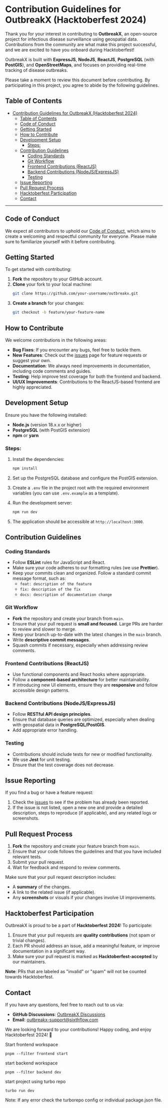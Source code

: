 # Contribution Guidelines for OutbreakX (Hacktoberfest 2024)

Thank you for your interest in contributing to **OutbreakX**, an open-source project for infectious disease surveillance using geospatial data. Contributions from the community are what make this project successful, and we are excited to have you onboard during Hacktoberfest!

OutbreakX is built with **ExpressJS**, **NodeJS**, **ReactJS**, **PostgreSQL** (with **PostGIS**), and **OpenStreetMaps**, and focuses on providing real-time tracking of disease outbreaks.

Please take a moment to review this document before contributing. By participating in this project, you agree to abide by the following guidelines.

## Table of Contents

- [Contribution Guidelines for OutbreakX (Hacktoberfest 2024)](#contribution-guidelines-for-outbreakx-hacktoberfest-2024)
  - [Table of Contents](#table-of-contents)
  - [Code of Conduct](#code-of-conduct)
  - [Getting Started](#getting-started)
  - [How to Contribute](#how-to-contribute)
  - [Development Setup](#development-setup)
    - [Steps:](#steps)
  - [Contribution Guidelines](#contribution-guidelines)
    - [Coding Standards](#coding-standards)
    - [Git Workflow](#git-workflow)
    - [Frontend Contributions (ReactJS)](#frontend-contributions-reactjs)
    - [Backend Contributions (NodeJS/ExpressJS)](#backend-contributions-nodejsexpressjs)
    - [Testing](#testing)
  - [Issue Reporting](#issue-reporting)
  - [Pull Request Process](#pull-request-process)
  - [Hacktoberfest Participation](#hacktoberfest-participation)
  - [Contact](#contact)

---

## Code of Conduct

We expect all contributors to uphold our [Code of Conduct](CODE_OF_CONDUCT.md), which aims to create a welcoming and respectful community for everyone. Please make sure to familiarize yourself with it before contributing.

## Getting Started

To get started with contributing:

1. **Fork** the repository to your GitHub account.
2. **Clone** your fork to your local machine:
   ```bash
   git clone https://github.com/your-username/outbreakx.git
   ```
3. **Create a branch** for your changes:
   ```bash
   git checkout -b feature/your-feature-name
   ```

## How to Contribute

We welcome contributions in the following areas:

- **Bug Fixes**: If you encounter any bugs, feel free to tackle them.
- **New Features**: Check out the [issues](https://github.com/SixthFlow-Reserach-OS/OutbreakX/issues) page for feature requests or suggest your own.
- **Documentation**: We always need improvements in documentation, including code comments and guides.
- **Testing**: Help improve test coverage for both the frontend and backend.
- **UI/UX Improvements**: Contributions to the ReactJS-based frontend are highly appreciated.

## Development Setup

Ensure you have the following installed:

- **Node.js** (version 18.x.x or higher)
- **PostgreSQL** (with PostGIS extension)
- **npm** or **yarn**

### Steps:

1. Install the dependencies:
   ```bash
   npm install
   ```

2. Set up the PostgreSQL database and configure the PostGIS extension.

3. Create a `.env` file in the project root with the required environment variables (you can use `.env.example` as a template).

4. Run the development server:
   ```bash
   npm run dev
   ```

5. The application should be accessible at `http://localhost:3000`.

## Contribution Guidelines

### Coding Standards

- Follow **ESLint** rules for JavaScript and React.
- Make sure your code adheres to our formatting rules (we use **Prettier**).
- Keep your commits clean and organized. Follow a standard commit message format, such as:
  - `feat: description of the feature`
  - `fix: description of the fix`
  - `docs: description of documentation change`
  
### Git Workflow

- **Fork** the repository and create your branch from `main`.
- Ensure that your pull request is **small and focused**. Large PRs are harder to review and slower to merge.
- Keep your branch up-to-date with the latest changes in the `main` branch.
- Write **descriptive commit messages**.
- Squash commits if necessary, especially when addressing review comments.

### Frontend Contributions (ReactJS)

- Use functional components and React hooks where appropriate.
- Follow a **component-based architecture** for better maintainability.
- If introducing new UI elements, ensure they are **responsive** and follow accessible design patterns.

### Backend Contributions (NodeJS/ExpressJS)

- Follow **RESTful API design principles**.
- Ensure that database queries are optimized, especially when dealing with geospatial data in **PostgreSQL/PostGIS**.
- Add appropriate error handling.

### Testing

- Contributions should include tests for new or modified functionality.
- We use **Jest** for unit testing.
- Ensure that the test coverage does not decrease.

## Issue Reporting

If you find a bug or have a feature request:

1. Check the [issues](https://github.com/SixthFlow-Reserach-OS/OutbreakX/issues) to see if the problem has already been reported.
2. If the issue is not listed, open a new one and provide a detailed description, steps to reproduce (if applicable), and any related logs or screenshots.

## Pull Request Process

1. **Fork** the repository and create your feature branch from `main`.
2. Ensure that your code follows the guidelines and that you have included relevant tests.
3. Submit your pull request.
4. Wait for feedback and respond to review comments.

Make sure that your pull request description includes:

- A **summary** of the changes.
- A link to the related issue (if applicable).
- Any **screenshots** or visuals if your changes involve UI improvements.

## Hacktoberfest Participation

OutbreakX is proud to be a part of **Hacktoberfest 2024**! To participate:

1. Ensure that your pull requests are **quality contributions** (not spam or trivial changes).
2. Each PR should address an issue, add a meaningful feature, or improve documentation in a significant way.
3. Make sure your pull request is marked as **Hacktoberfest-accepted** by our maintainers.

**Note**: PRs that are labeled as "invalid" or "spam" will not be counted towards Hacktoberfest.

## Contact

If you have any questions, feel free to reach out to us via:

- **GitHub Discussions**: [OutbreakX Discussions](https://github.com/SixthFlow-Reserach-OS/OutbreakX/discussions)
- **Email**: outbreakx-support@sixthflow.com

We are looking forward to your contributions! Happy coding, and enjoy Hacktoberfest 2024! 🎉

Start frontend workspace

`pnpm --filter frontend start`

start backend workspace

`pnpm --filter backend dev`

start project using turbo repo

`turbo run dev`

Note: If any error check the turborepo config or individual package.json file.

